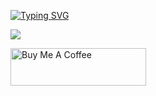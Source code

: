 [![Typing SVG](https://readme-typing-svg.demolab.com?font=Fira+Code&weight=500&size=30&pause=1000&color=AB91F7&background=5335FF00&center=true&vCenter=true&random=false&width=435&lines=Full+Stack+Web+Developer)](https://git.io/typing-svg)


[![](https://visitcount.itsvg.in/api?id=sabikunnaharmimema&label=Profile%20Views&color=6&icon=5&pretty=false)](https://visitcount.itsvg.in)

<a href="https://www.buymeacoffee.com/sabikunnaharmimema" target="_blank"><img src="https://cdn.buymeacoffee.com/buttons/v2/default-violet.png" alt="Buy Me A Coffee" style="height: 60px !important;width: 217px !important;" ></a>
